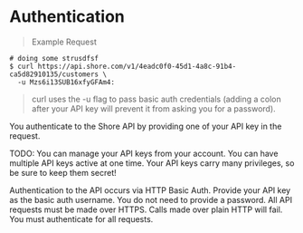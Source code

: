 # Authentication

> Example Request

```language-curl
# doing some strusdfsf
$ curl https://api.shore.com/v1/4eadc0f0-45d1-4a8c-91b4-ca5d82910135/customers \
  -u Mzs6i13SUB16xfyGFAm4:
```

> curl uses the -u flag to pass basic auth credentials (adding a colon after your API key will prevent it from asking you for a password).

You authenticate to the Shore API by providing one of your API key in the request. 

TODO: You can manage your API keys from your account. You can have multiple API keys active at one time. Your API keys carry many privileges, so be sure to keep them secret!

Authentication to the API occurs via HTTP Basic Auth. Provide your API key as the basic auth username. You do not need to provide a password. All API requests must be made over HTTPS. Calls made over plain HTTP will fail. You must authenticate for all requests.



